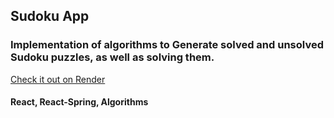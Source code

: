 ## Sudoku App 
### Implementation of algorithms to Generate solved and unsolved Sudoku puzzles, as well as solving them. 

[Check it out on Render](https://portfolioupdate2024.onrender.com/sudokuProject)

#### React, React-Spring, Algorithms
